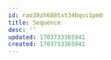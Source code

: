 ```yaml
---
id: rao39zh688txt34bqvi1pm0
title: Sequence
desc: ''
updated: 1703733365941
created: 1703733365941
---
```

